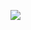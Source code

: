 ![](https://pop.proddigital.com.br/wp-content/uploads/sites/8/2023/02/velozes-e-furiosos-1000x618-1.jpg)


